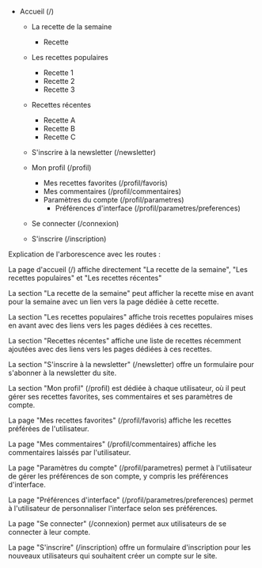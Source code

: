 - Accueil (/)
  - La recette de la semaine
    - Recette 
  - Les recettes populaires
    - Recette 1
    - Recette 2
    - Recette 3
  - Recettes récentes
    - Recette A
    - Recette B
    - Recette C
 

  - S'inscrire à la newsletter (/newsletter)

   
  - Mon profil (/profil)
    - Mes recettes favorites (/profil/favoris)
    - Mes commentaires (/profil/commentaires)
    - Paramètres du compte (/profil/parametres)
      - Préférences d'interface (/profil/parametres/preferences)


  - Se connecter (/connexion)

   
  - S'inscrire (/inscription)

  

Explication de l'arborescence avec les routes :

La page d'accueil (/) affiche directement "La recette de la semaine", "Les recettes populaires" et "Les recettes récentes"

La section "La recette de la semaine" peut afficher la recette mise en avant pour la semaine avec un lien vers la page dédiée à cette recette.

La section "Les recettes populaires" affiche trois recettes populaires mises en avant avec des liens vers les pages dédiées à ces recettes.

La section "Recettes récentes" affiche une liste de recettes récemment ajoutées avec des liens vers les pages dédiées à ces recettes.

La section "S'inscrire à la newsletter" (/newsletter) offre un formulaire pour s'abonner à la newsletter du site.

La section "Mon profil" (/profil) est dédiée à chaque utilisateur, où il peut gérer ses recettes favorites, ses commentaires et ses paramètres de compte.

La page "Mes recettes favorites" (/profil/favoris) affiche les recettes préférées de l'utilisateur.

La page "Mes commentaires" (/profil/commentaires) affiche les commentaires laissés par l'utilisateur.

La page "Paramètres du compte" (/profil/parametres) permet à l'utilisateur de gérer les préférences de son compte, y compris les préférences d'interface.

La page "Préférences d'interface" (/profil/parametres/preferences) permet à l'utilisateur de personnaliser l'interface selon ses préférences.

La page "Se connecter" (/connexion) permet aux utilisateurs de se connecter à leur compte.

La page "S'inscrire" (/inscription) offre un formulaire d'inscription pour les nouveaux utilisateurs qui souhaitent créer un compte sur le site.


  


